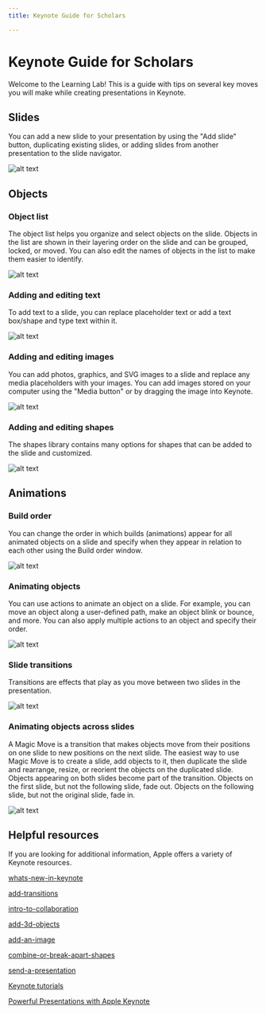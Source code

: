 ```yaml
---
title: Keynote Guide for Scholars

---
```


# Keynote Guide for Scholars

Welcome to the Learning Lab! This is a guide with tips on several key moves you will make while creating presentations in Keynote.
  
##  Slides
You can add a new slide to your presentation by using the "Add slide" button, duplicating existing slides, or adding slides from another presentation to the slide navigator.

![alt text](https://files.slack.com/files-pri/T0HTW3H0V-F06H3RMGMCZ/add_slide_360.gif?pub_secret=7775ab135e)

## Objects
### Object list
The object list helps you organize and select objects on the slide.  Objects in the list are shown in their layering order on the slide and can be grouped, locked, or moved. You can also edit the names of objects in the list to make them easier to identify.

![alt text](https://files.slack.com/files-pri/T0HTW3H0V-F06HEMT6BGQ/object_list_360.gif?pub_secret=55a798bf18)

###  Adding and editing text
To add text to a slide, you can replace placeholder text or add a text box/shape and type text within it.

![alt text](https://files.slack.com/files-pri/T0HTW3H0V-F06GTQRTNNQ/add_text_360.gif?pub_secret=8a0e7d7ad8)

###  Adding and editing images
You can add photos, graphics, and SVG images to a slide and replace any media placeholders with your images. You can add images stored on your computer using the "Media button" or by dragging the image into Keynote.

![alt text](https://files.slack.com/files-pri/T0HTW3H0V-F06GAV5P7LP/add_photo_360.gif?pub_secret=b564dbe221)

###  Adding and editing shapes
The shapes library contains many options for shapes that can be added to the slide and customized.

![alt text](https://files.slack.com/files-pri/T0HTW3H0V-F06GJVAS4H4/add_object_360.gif?pub_secret=6ff8ae4797)

##  Animations

### Build order
You can change the order in which builds (animations) appear for all animated objects on a slide and specify when they appear in relation to each other using the Build order window. 

![alt text](https://files.slack.com/files-pri/T0HTW3H0V-F06H3S1NMQR/build_order_360.gif?pub_secret=bdb142d952)

### Animating objects
You can use actions to animate an object on a slide. For example, you can move an object along a user-defined path, make an object blink or bounce, and more. You can also apply multiple actions to an object and specify their order.

![alt text](https://files.slack.com/files-pri/T0HTW3H0V-F06GK2NBHML/animate_obj_path_360.gif?pub_secret=83956dbe87)

### Slide transitions
Transitions are effects that play as you move between two slides in the presentation.

![alt text](https://files.slack.com/files-pri/T0HTW3H0V-F06H43MQP6D/add_transition_360.gif?pub_secret=fb90547d15)

### Animating objects across slides
A Magic Move is a transition that makes objects move from their positions on one slide to new positions on the next slide. The easiest way to use Magic Move is to create a slide, add objects to it, then duplicate the slide and rearrange, resize, or reorient the objects on the duplicated slide.  Objects appearing on both slides become part of the transition. Objects on the first slide, but not the following slide, fade out.  Objects on the following slide, but not the original slide, fade in.


![alt text](https://files.slack.com/files-pri/T0HTW3H0V-F06GNT58JTF/magic_move_360.gif?pub_secret=98e814d0e2)
 


## Helpful resources
If you are looking for additional information, Apple offers a variety of Keynote resources. 

[whats-new-in-keynote](https://support.apple.com/guide/keynote/whats-new-in-keynote-132-tan700f60676/mac)

[add-transitions](https://support.apple.com/guide/keynote/add-transitions-tanff5ae749e/13.2/mac/1.0)

[intro-to-collaboration](https://support.apple.com/guide/keynote/intro-to-collaboration-tan4e89e275c/13.2/mac/1.0)

[add-3d-objects](https://support.apple.com/guide/keynote/add-3d-objects-tane2b2f4354/13.2/mac/1.0)

[add-an-image](https://support.apple.com/guide/keynote/add-an-image-tan77aea6844/13.2/mac/1.0)

[combine-or-break-apart-shapes](https://support.apple.com/guide/keynote/combine-or-break-apart-shapes-tane80cfd59d/13.2/mac/1.0)

[send-a-presentation](https://support.apple.com/guide/keynote/send-a-presentation-tane4c936f0c/13.2/mac/1.0)

[Keynote tutorials](https://support.apple.com/guide/keynote/welcome/mac)

[Powerful Presentations with Apple Keynote](https://www.linkedin.com/learning/create-powerful-presentations-with-apple-keynote/the-power-of-visual-storytelling?u=2194065)
